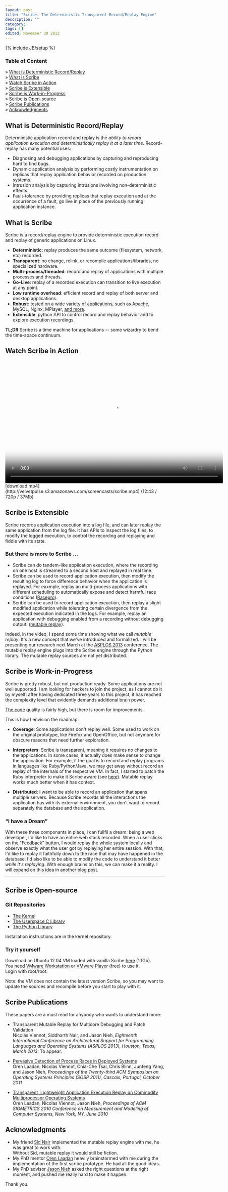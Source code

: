 ```yaml
---
layout: post
title: "Scribe: The Deterministic Transparent Record/Replay Engine"
description: ""
category: 
tags: []
edited: November 30 2012
---
```

{% include JB/setup %}


### <span>Table of Content</span>

» [What is Deterministic Record/Replay](#what_is_deterministic_recordreplay)  
» [What is Scribe](#what_is_scribe)  
» [Watch Scribe in Action](#watch_scribe_in_action)  
» [Scribe is Extensible](#scribe_is_extensible)  
» [Scribe is Work-in-Progress](#scribe_is_workinprogress)  
» [Scribe is Open-source](#scribe_is_opensource)  
» [Scribe Publications](#scribe_publications)  
» [Acknowledgments](#acknowledgments)  

What is Deterministic Record/Replay
-----------------------------------

Deterministic application record and replay is the *ability to record
application execution and deterministically replay it at a later time*.
Record-replay has many potential uses:
* Diagnosing and debugging applications by capturing and reproducing hard to find bugs.
* Dynamic application analysis by performing costly instrumentation on replicas that
replay application behavior recorded on production systems.
* Intrusion analysis by capturing intrusions involving non-deterministic effects.
* Fault-tolerance by providing replicas that replay execution and at the occurrence of
a fault, go live in place of the previously running application instance.

What is Scribe
--------------

Scribe is a record/replay engine to provide deterministic execution
record and replay of generic applications on Linux.

* **Deterministic**: replay produces the same outcome (filesystem, network, etc) recorded.
* **Transparent**: no change, relink, or recompile applications/libraries, no specialized hardware.
* **Multi-process/threaded**: record and replay of applications with multiple processes and threads.
* **Go-Live**: replay of a recorded execution can transition to live execution at any point.
* **Low runtime overhead**: efficient record and replay of both server and desktop applications.
* **Robust**: tested on a wide variety of applications, such as Apache, MySQL, Nginx, MPlayer, [and more](#scribe_publications).
* **Extensible**: python API to control record and replay behavior and to explore execution recordings.

**TL;DR** Scribe is a time machine for applications -- some wizardry to bend the time-space continuum.

Watch Scribe in Action
----------------------

<div class="screencast" markdown="1">
<video class="video-js vjs-default-skin" controls="controls" poster="/assets/themes/the-minimum/img/screencast_poster_scribe.jpg"
    width="690" height="388" preload="true" data-setup="{}">
  <source type="video/mp4" src="http://velvetpulse.s3.amazonaws.com/screencasts/scribe.mp4" />
</video>
[download mp4](http://velvetpulse.s3.amazonaws.com/screencasts/scribe.mp4) (12:43 / 720p / 37Mb)
</div>

Scribe is Extensible
--------------------

Scribe records application execution into a log file, and can later replay
the same application from the log file. It has APIs to inspect the log files,
to modify the logged execution, to control the recording and replaying and
fiddle with its state.

### <span>But there is more to Scribe ...</span>

* Scribe can do tandem-like application execution, where the recording on one
host is streamed to a second host and replayed in real time.
* Scribe can be used to record application execution, then modify the
resulting log to force difference behavior when the application is replayed.
For eaxmple, replay an multi-process applications with different scheduling to
automatically expose and detect harmful race conditions
([Racepro](#scribe_publications)).
* Scribe can be used to record application exeuction, then replay a slight
modified application while tolerating certain divergence from the expected
execution indicated in the logs. For example, replay an application with
debugging enabled from a recording without debugging output. ([mutable
replay](#scribe_publications)).

Indeed, in the video, I spend some time showing what we call *mutable replay*.
It's a new concept that we've introduced and formalized. I will be presenting
our research next March at the [ASPLOS 2013](http://asplos13.rice.edu/) conference.
The mutable replay engine plugs into the Scribe engine through the Python
library. The mutable replay sources are not yet distributed.


Scribe is Work-in-Progress
--------------------------

Scribe is pretty robust, but not production ready. Some applications are not
well supported. I am looking for hackers to join the project, as I cannot
do it by myself: after having dedicated three years to this project, it has
reached the complexity level that evidently demands additional brain power.

[The code](https://github.com/nviennot/linux-2.6-scribe/tree/master/scribe)
quality is fairly high, but there is room for improvements.

This is how I envision the roadmap:

* **Coverage**: Some applications don't replay well. Some used to work on the 
  original prototype, like Firefox and OpenOffice, but not anymore for obscure
  reasons that need further exploration.

* **Interpreters**: Scribe is transparent, meaning it requires no changes to
  the applications. In some cases, it actually does make sense to change the application.
  For example, if the goal is to record and replay programs in languages like 
  Ruby/Python/Java, we may get away without record an replay of the internals
  of the respective VM. In fact, I started to patch the Ruby interpreter to make
  it Scribe aware (see [here](https://github.com/nviennot/rubyscribe)). Mutable
  replay works much better when it has context.

* **Distributed**: I want to be able to record an application that spans multiple
  servers. Because Scribe records all the interactions the application
  has with its external environment, you don't want to record separately
  the database and the application.

### <span>“I have a Dream”</span>

With these three componants in place, I can fullfil a dream: being a web developer, I'd
like to have an entire web stack recorded. When a user clicks on the "Feedback" button, I would replay the whole 
system locally and observe exactly what the user got by replaying her entire session. With that, I'd like to replay it faithfully down to the race that
may have happened in the database. I'd also like to be able to modify the code to
understand it better *while it's replaying*. With enough brains on this, we can
make it a reality. I will expand on this idea in another blog post.

<hr class="fancy" />

Scribe is Open-source
---------------------

### <span>Git Repositories</span>

* [The Kernel](https://github.com/nviennot/linux-2.6-scribe)
* [The Userspace C Library](https://github.com/nviennot/libscribe)
* [The Python Library](https://github.com/nviennot/py-scribe)

Installation instructions are in the kernel repository.

### <span>Try it yourself</span>

Download an Ubuntu 12.04 VM loaded with vanilla Scribe
[here](http://velvetpulse.s3.amazonaws.com/vm/scribe-ubuntu-1204.tar.bz2) (1.1Gb).  
You need [VMware Workstation](http://www.vmware.com/products/workstation/overview.html) or
[VMware Player](http://www.vmware.com/products/player/overview.html) (free) to use it.  
Login with root/root.

Note: the VM does not contain the latest version Scribe, so you may want 
to update the sources and recompile before you start to play with it.

Scribe Publications
-------------------

These papers are a must read for anybody who wants to understand more:

* Transparent Mutable Replay for Multicore Debugging and Patch Validation  
  Nicolas Viennot, Siddharth Nair, and Jason Nieh,
  *Eighteenth International Conference on Architectural Support for Programming Languages and Operating Systems (ASPLOS 2013),
  Houston, Texas, March 2013*. To appear.

* [Pervasive Detection of Process Races in Deployed Systems](http://viennot.biz/sosp2011_racepro.pdf)  
  Oren Laadan, Nicolas Viennot, Chia-Che Tsai, Chris Blinn, Junfeng Yang, and Jason Nieh,
  *Proceedings of the Twenty-third ACM Symposium on Operating Systems Principles (SOSP 2011), Cascais, Portugal, October 2011*

* [Transparent, Lightweight Application Execution Replay on Commodity
  Multiprocessor Operating Systems](http://viennot.biz/sigmetrics2010_scribe.pdf)  
  Oren Laadan, Nicolas Viennot, Jason Nieh,
  *Proceedings of ACM SIGMETRICS 2010 Conference on Measurement and Modeling of Computer Systems, New York, NY, June 2010*

Acknowledgments
---------------

* My friend [Sid Nair](http://sid-nair.com) implemented the mutable replay engine with me, he was great
  to work with.  
  Without Sid, mutable replay it would still be fiction.
* My PhD mentor [Oren Laadan](http://www.cs.columbia.edu/~orenl/) heavily brainstormed with me during
  the implementation of the first scribe prototype. He had all the good ideas.
* My PhD advisor [Jason Nieh](http://nieh.net/) asked the right questions at the
  right moment, and pushed me really hard to make it happen.

Thank you.

